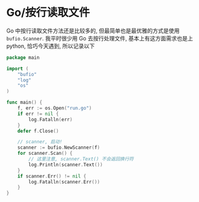 # Go/按行读取文件

Go 中按行读取文件方法还是比较多的, 但最简单也是最优雅的方式是使用 `bufio.Scanner`. 我平时很少用 Go 去按行处理文件, 基本上有这方面需求也是上 python, 恰巧今天遇到, 所以记录以下

```go
package main

import (
	"bufio"
	"log"
	"os"
)

func main() {
	f, err := os.Open("run.go")
	if err != nil {
		log.Fatalln(err)
	}
	defer f.Close()

	// scanner, 启动!
	scanner := bufio.NewScanner(f)
	for scanner.Scan() {
		// 这里注意, scanner.Text() 不会返回换行符
		log.Println(scanner.Text())
	}
	if scanner.Err() != nil {
		log.Fatalln(scanner.Err())
	}
}
```
